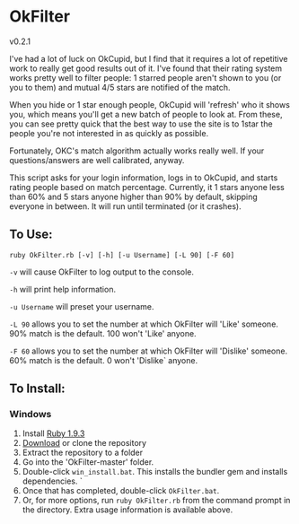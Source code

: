 # OkFilter

v0.2.1

I've had a lot of luck on OkCupid, but I find that it requires a lot of repetitive work to really get good results out of it. I've found that their rating system works pretty well to filter people: 1 starred people aren't shown to you (or you to them) and mutual 4/5 stars are notified of the match.

When you hide or 1 star enough people, OkCupid will 'refresh' who it shows you, which means you'll get a new batch of people to look at. From these, you can see pretty quick that the best way to use the site is to 1star the people you're not interested in as quickly as possible.

Fortunately, OKC's match algorithm actually works really well. If your questions/answers are well calibrated, anyway.

This script asks for your login information, logs in to OkCupid, and starts rating people based on match percentage. Currently, it 1 stars anyone less than 60% and 5 stars anyone higher than 90% by default, skipping everyone in between. It will run until terminated (or it crashes).

## To Use:

`ruby OkFilter.rb [-v] [-h] [-u Username] [-L 90] [-F 60]`

`-v` will cause OkFilter to log output to the console.

`-h` will print help information.

`-u Username` will preset your username.

`-L 90` allows you to set the number at which OkFilter will 'Like' someone. 90% match is the default. 100 won't 'Like' anyone.

`-F 60` allows you to set the number at which OkFilter will 'Dislike' someone. 60% match is the default. 0 won't 'Dislike` anyone.

## To Install:

### Windows

1. Install [Ruby 1.9.3](http://rubyinstaller.org/downloads/)
2. [Download](https://github.com/parsonsmatt/OkFilter/archive/master.zip) or clone the repository
3. Extract the repository to a folder
4. Go into the 'OkFilter-master' folder.
5. Double-click `win_install.bat`. This installs the bundler gem and installs dependencies.  ` 
6. Once that has completed, double-click `OkFilter.bat`.
7. Or, for more options, run `ruby OkFilter.rb` from the command prompt in the directory. Extra usage information is available above.
